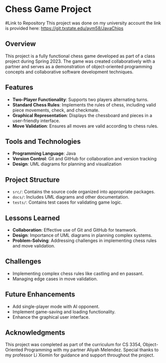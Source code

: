 # Chess Game Project

#Link to Repository
This project was done on my university account the link is provided here: https://git.txstate.edu/aym58/JavaChips

## Overview
This project is a fully functional chess game developed as part of a class project during Spring 2023. The game was created collaboratively with a partner and serves as a demonstration of object-oriented programming concepts and collaborative software development techniques.

## Features
- **Two-Player Functionality**: Supports two players alternating turns.
- **Standard Chess Rules**: Implements the rules of chess, including valid piece movements, check, and checkmate.
- **Graphical Representation**: Displays the chessboard and pieces in a user-friendly interface.
- **Move Validation**: Ensures all moves are valid according to chess rules.

## Tools and Technologies
- **Programming Language**: Java
- **Version Control**: Git and GitHub for collaboration and version tracking
- **Design**: UML diagrams for planning and visualization

## Project Structure
- `src/`: Contains the source code organized into appropriate packages.
- `docs/`: Includes UML diagrams and other documentation.
- `tests/`: Contains test cases for validating game logic.
## Lessons Learned
- **Collaboration**: Effective use of Git and GitHub for teamwork.
- **Design**: Importance of UML diagrams in planning complex systems.
- **Problem-Solving**: Addressing challenges in implementing chess rules and move validation.

## Challenges
- Implementing complex chess rules like castling and en passant.
- Managing edge cases in move validation.

## Future Enhancements
- Add single-player mode with AI opponent.
- Implement game-saving and loading functionality.
- Enhance the graphical user interface.

## Acknowledgments
This project was completed as part of the curriculum for CS 3354, Object-Oriented Programming with my partner Aliyah Melendez. Special thanks to my professor Li Xiomin for guidance and support throughout the project.
